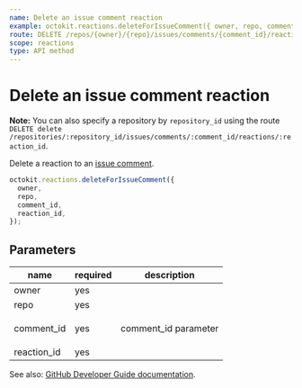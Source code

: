 ```yaml
---
name: Delete an issue comment reaction
example: octokit.reactions.deleteForIssueComment({ owner, repo, comment_id, reaction_id })
route: DELETE /repos/{owner}/{repo}/issues/comments/{comment_id}/reactions/{reaction_id}
scope: reactions
type: API method
---
```


# Delete an issue comment reaction

**Note:** You can also specify a repository by `repository_id` using the route `DELETE delete /repositories/:repository_id/issues/comments/:comment_id/reactions/:reaction_id`.

Delete a reaction to an [issue comment](https://docs.github.com/rest/reference/issues#comments).

```js
octokit.reactions.deleteForIssueComment({
  owner,
  repo,
  comment_id,
  reaction_id,
});
```

## Parameters

<table>
  <thead>
    <tr>
      <th>name</th>
      <th>required</th>
      <th>description</th>
    </tr>
  </thead>
  <tbody>
    <tr><td>owner</td><td>yes</td><td>

</td></tr>
<tr><td>repo</td><td>yes</td><td>

</td></tr>
<tr><td>comment_id</td><td>yes</td><td>

comment_id parameter

</td></tr>
<tr><td>reaction_id</td><td>yes</td><td>

</td></tr>
  </tbody>
</table>

See also: [GitHub Developer Guide documentation](https://docs.github.com/v3/reactions/#delete-an-issue-comment-reaction).
